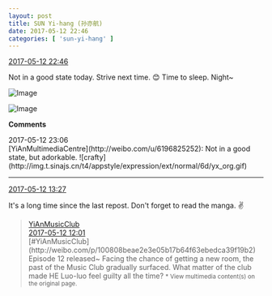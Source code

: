 ```yaml
---
layout: post
title: SUN Yi-hang (孙亦航)
date: 2017-05-12 22:46
categories: [ 'sun-yi-hang' ]
---
```


<div class="weibo-info">
  <a href="http://weibo.com/6108316220/F2OEXvQDL">2017-05-12 22:46</a>
</div>

Not in a good state today. Strive next time. :blush: Time to sleep. Night~

<!-- more -->

![Image](http://wx2.sinaimg.cn/mw690/006FnS5mgy1ffiyhpeg2fj30k00zkagu.jpg)

![Image](http://wx2.sinaimg.cn/mw690/006FnS5mgy1ffiyhqidu4j30k00zkn11.jpg)

**Comments**

<div class="weibo-info">2017-05-12 23:06</div>
[YiAnMultimediaCentre](http://weibo.com/u/6196825252): Not in a good state, but adorkable. ![crafty](http://img.t.sinajs.cn/t4/appstyle/expression/ext/normal/6d/yx_org.gif)

---

<div class="weibo-info">
  <a href="http://weibo.com/6108316220/F2L08atqu">2017-05-12 13:27</a>
</div>

It's a long time since the last repost. Don't forget to read the manga. :v:

<!-- more -->

> <div class="weibo-post-name">
>   <a href="http://weibo.com/u/6094546964">YiAnMusicClub</a>
> </div>
> <div class="weibo-info">
>   <a href="http://weibo.com/6094546964/F2Kr7sKDg">2017-05-12 12:01</a>
> </div>
> [#YiAnMusicClub](http://weibo.com/p/100808beae2e3e05b17b64f63ebedca39f19b2) Episode 12 released~ Facing the chance of getting a new room, the past of the Music Club gradually surfaced. What matter of the club made HE Luo-luo feel guilty all the time?  
> <small>* View multimedia content(s) on the original page.</small>
